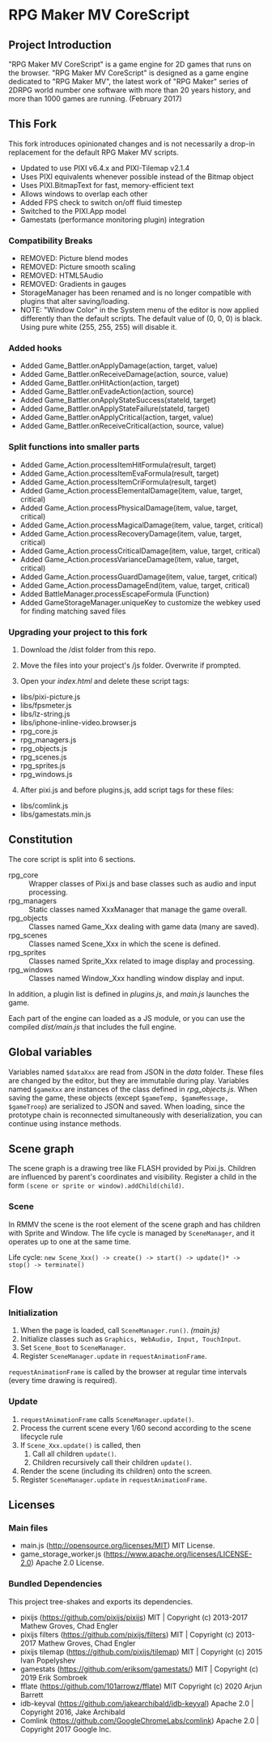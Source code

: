 # RPG Maker MV CoreScript

## Project Introduction

"RPG Maker MV CoreScript" is a game engine for 2D games that runs on the browser. "RPG Maker MV CoreScript" is designed as a game engine dedicated to "RPG Maker MV", the latest work of "RPG Maker" series of 2DRPG world number one software with more than 20 years history, and more than 1000 games are running. (February 2017)

## This Fork

This fork introduces opinionated changes and is not necessarily a drop-in replacement for the default RPG Maker MV scripts.

- Updated to use PIXI v6.4.x and PIXI-Tilemap v2.1.4
- Uses PIXI equivalents whenever possible instead of the Bitmap object
- Uses PIXI.BitmapText for fast, memory-efficient text
- Allows windows to overlap each other
- Added FPS check to switch on/off fluid timestep
- Switched to the PIXI.App model
- Gamestats (performance monitoring plugin) integration

### Compatibility Breaks

- REMOVED: Picture blend modes
- REMOVED: Picture smooth scaling
- REMOVED: HTML5Audio
- REMOVED: Gradients in gauges
- StorageManager has been renamed and is no longer compatible with plugins that alter saving/loading.
- NOTE: "Window Color" in the System menu of the editor is now applied differently than the default scripts. The default value of (0, 0, 0) is black. Using pure white (255, 255, 255) will disable it.

### Added hooks

- Added Game_Battler.onApplyDamage(action, target, value)
- Added Game_Battler.onReceiveDamage(action, source, value)
- Added Game_Battler.onHitAction(action, target)
- Added Game_Battler.onEvadeAction(action, source)
- Added Game_Battler.onApplyStateSuccess(stateId, target)
- Added Game_Battler.onApplyStateFailure(stateId, target)
- Added Game_Battler.onApplyCritical(action, target, value)
- Added Game_Battler.onReceiveCritical(action, source, value)

### Split functions into smaller parts

- Added Game_Action.processItemHitFormula(result, target)
- Added Game_Action.processItemEvaFormula(result, target)
- Added Game_Action.processItemCriFormula(result, target)
- Added Game_Action.processElementalDamage(item, value, target, critical)
- Added Game_Action.processPhysicalDamage(item, value, target, critical)
- Added Game_Action.processMagicalDamage(item, value, target, critical)
- Added Game_Action.processRecoveryDamage(item, value, target, critical)
- Added Game_Action.processCriticalDamage(item, value, target, critical)
- Added Game_Action.processVarianceDamage(item, value, target, critical)
- Added Game_Action.processGuardDamage(item, value, target, critical)
- Added Game_Action.processDamageEnd(item, value, target, critical)
- Added BattleManager.processEscapeFormula (Function)
- Added GameStorageManager.uniqueKey to customize the webkey used for finding matching saved files

### Upgrading your project to this fork

1. Download the /dist folder from this repo.

1. Move the files into your project's /js folder. Overwrite if prompted.

1. Open your _index.html_ and delete these script tags:

- libs/pixi-picture.js
- libs/fpsmeter.js
- libs/lz-string.js
- libs/iphone-inline-video.browser.js
- rpg_core.js
- rpg_managers.js
- rpg_objects.js
- rpg_scenes.js
- rpg_sprites.js
- rpg_windows.js

4. After pixi.js and before plugins.js, add script tags for these files:

- libs/comlink.js
- libs/gamestats.min.js

## Constitution

The core script is split into 6 sections.

<dl>
    <dt>rpg_core</dt>
    <dd>Wrapper classes of Pixi.js and base classes such as audio and input processing.</dd>
    <dt>rpg_managers</dt>
    <dd>Static classes named XxxManager that manage the game overall.</dd>
    <dt>rpg_objects</dt>
    <dd>Classes named Game_Xxx dealing with game data (many are saved).</dd>
    <dt>rpg_scenes</dt>
    <dd>Classes named Scene_Xxx in which the scene is defined.</dd>
    <dt>rpg_sprites</dt>
    <dd>Classes named Sprite_Xxx related to image display and processing.</dd>
    <dt>rpg_windows</dt>
    <dd>Classes named Window_Xxx handling window display and input.</dd>
</dl>

In addition, a plugin list is defined in _plugins.js_, and _main.js_ launches the game.

Each part of the engine can loaded as a JS module, or you can use the compiled _dist/main.js_ that includes the full engine.

## Global variables

Variables named `$dataXxx` are read from JSON in the _data_ folder.
These files are changed by the editor, but they are immutable during play.
Variables named `$gameXxx` are instances of the class defined in _rpg_objects.js_.
When saving the game, these objects (except `$gameTemp, $gameMessage, $gameTroop`) are serialized to JSON and saved.
When loading, since the prototype chain is reconnected simultaneously with deserialization, you can continue using instance methods.

## Scene graph

The scene graph is a drawing tree like FLASH provided by Pixi.js.
Children are influenced by parent's coordinates and visibility.
Register a child in the form `(scene or sprite or window).addChild(child)`.

### Scene

In RMMV the scene is the root element of the scene graph and has children with Sprite and Window.
The life cycle is managed by `SceneManager`, and it operates up to one at the same time.

Life cycle: `new Scene_Xxx() -> create() -> start() -> update()* -> stop() -> terminate()`

## Flow

### Initialization

1. When the page is loaded, call `SceneManager.run()`. _(main.js)_
1. Initialize classes such as `Graphics, WebAudio, Input, TouchInput`.
1. Set `Scene_Boot` to `SceneManager`.
1. Register `SceneManager.update` in `requestAnimationFrame`.

`requestAnimationFrame` is called by the browser at regular time intervals (every time drawing is required).

### Update

1. `requestAnimationFrame` calls `SceneManager.update()`.
1. Process the current scene every 1/60 second according to the scene lifecycle rule
1. If `Scene_Xxx.update()` is called, then
   1. Call all children `update()`.
   1. Children recursively call their children `update()`.
1. Render the scene (including its children) onto the screen.
1. Register `SceneManager.update` in `requestAnimationFrame`.

## Licenses

### Main files

- main.js (http://opensource.org/licenses/MIT) MIT License.
- game_storage_worker.js (https://www.apache.org/licenses/LICENSE-2.0) Apache 2.0 License.

### Bundled Dependencies

This project tree-shakes and exports its dependencies.

- pixijs (https://github.com/pixijs/pixijs) MIT | Copyright (c) 2013-2017 Mathew Groves, Chad Engler
- pixijs filters (https://github.com/pixijs/filters) MIT | Copyright (c) 2013-2017 Mathew Groves, Chad Engler
- pixijs tilemap (https://github.com/pixijs/tilemap) MIT | Copyright (c) 2015 Ivan Popelyshev
- gamestats (https://github.com/eriksom/gamestats/) MIT | Copyright (c) 2019 Erik Sombroek
- fflate (https://github.com/101arrowz/fflate) MIT Copyright (c) 2020 Arjun Barrett
- idb-keyval (https://github.com/jakearchibald/idb-keyval) Apache 2.0 | Copyright 2016, Jake Archibald
- Comlink (https://github.com/GoogleChromeLabs/comlink) Apache 2.0 | Copyright 2017 Google Inc.
